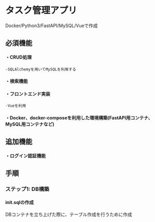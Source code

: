# タスク管理アプリ
Docker/Python3/FastAPI/MySQL/Vueで作成

## 必須機能
#### ・CRUD処理
    -SQLAlchemyを用いてMySQLを利用する
#### ・検索機能
#### ・フロントエンド実装
    -Vueを利用
#### ・Docker、docker-composeを利用した環境構築(FastAPI用コンテナ、MySQL用コンテナなど)

## 追加機能
#### ・ログイン認証機能


## 手順
### ステップ1: DB構築
#### init.sqlの作成
DBコンテナを立ち上げた際に、テーブル作成を行うために作成